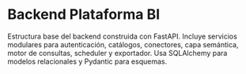 # Backend Plataforma BI

Estructura base del backend construida con FastAPI. Incluye servicios modulares para autenticación, catálogos, conectores, capa semántica, motor de consultas, scheduler y exportador. Usa SQLAlchemy para modelos relacionales y Pydantic para esquemas.
